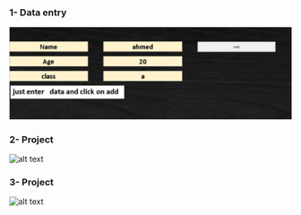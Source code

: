 ### 1- Data entry
![alt text](https://github.com/saleh1312/images-githup/blob/main/imgs/1.jpg?raw=true)

### 2- Project
![alt text](https://scontent.fcai22-2.fna.fbcdn.net/v/t39.30808-6/275497730_1194165718055336_8507535180006720924_n.jpg?_nc_cat=107&ccb=1-5&_nc_sid=0debeb&_nc_ohc=0AXOBD2ZPSoAX_XgMn6&_nc_ht=scontent.fcai22-2.fna&oh=00_AT-Xd9y1i50o6TTmwRSVU771yRJPnWV11G4um1YRPlA3Rw&oe=622EF306)

### 3- Project
![alt text](https://scontent.faly3-1.fna.fbcdn.net/v/t39.30808-6/275567812_1194954217976486_1404179570939791845_n.jpg?_nc_cat=105&ccb=1-5&_nc_sid=0debeb&_nc_ohc=GAADcYnob8AAX9yf1wG&tn=f5GoiHcmCtPafkr7&_nc_ht=scontent.faly3-1.fna&oh=00_AT8f9vR3mIgaPlL8b1zBcHq65Qo7HLybtxuJObjLpwDj9Q&oe=6230ABE1)


